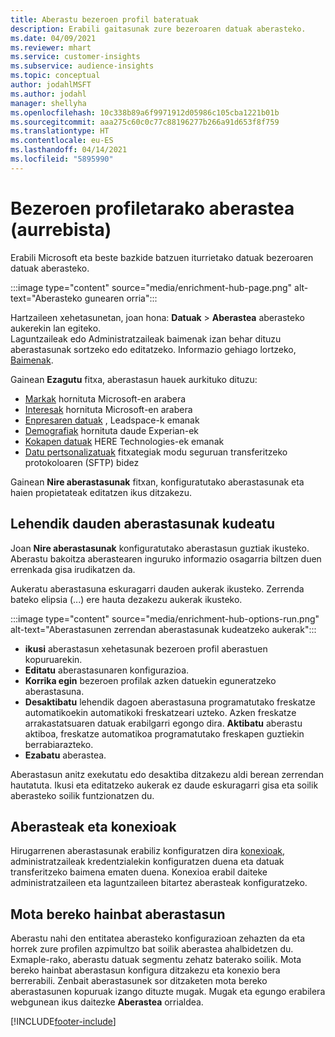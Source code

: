 ```yaml
---
title: Aberastu bezeroen profil bateratuak
description: Erabili gaitasunak zure bezeroaren datuak aberasteko.
ms.date: 04/09/2021
ms.reviewer: mhart
ms.service: customer-insights
ms.subservice: audience-insights
ms.topic: conceptual
author: jodahlMSFT
ms.author: jodahl
manager: shellyha
ms.openlocfilehash: 10c338b89a6f9971912d05986c105cba1221b01b
ms.sourcegitcommit: aaa275c60c0c77c88196277b266a91d653f8f759
ms.translationtype: HT
ms.contentlocale: eu-ES
ms.lasthandoff: 04/14/2021
ms.locfileid: "5895990"
---
```

# <a name="enrichment-for-customer-profiles-preview"></a>Bezeroen profiletarako aberastea (aurrebista)

Erabili Microsoft eta beste bazkide batzuen iturrietako datuak bezeroaren datuak aberasteko.

:::image type="content" source="media/enrichment-hub-page.png" alt-text="Aberasteko gunearen orria":::

Hartzaileen xehetasunetan, joan hona: **Datuak** > **Aberastea** aberasteko aukerekin lan egiteko.    
Laguntzaileak edo Administratzaileak baimenak izan behar dituzu aberastasunak sortzeko edo editatzeko. Informazio gehiago lortzeko, [Baimenak](permissions.md).

Gainean **Ezagutu** fitxa, aberastasun hauek aurkituko dituzu:

- [Markak](enrichment-microsoft.md) hornituta Microsoft-en arabera
- [Interesak](enrichment-microsoft.md) hornituta Microsoft-en arabera
- [Enpresaren datuak](enrichment-leadspace.md) , Leadspace-k emanak
- [Demografiak](enrichment-experian.md) hornituta daude Experian-ek
- [Kokapen datuak](enrichment-here.md) HERE Technologies-ek emanak
- [Datu pertsonalizatuak](enrichment-SFTP-custom-import.md) fitxategiak modu seguruan transferitzeko protokoloaren (SFTP) bidez

Gainean **Nire aberastasunak** fitxan, konfiguratutako aberastasunak eta haien propietateak editatzen ikus ditzakezu.

## <a name="manage-existing-enrichments"></a>Lehendik dauden aberastasunak kudeatu

Joan **Nire aberastasunak** konfiguratutako aberastasun guztiak ikusteko. Aberastu bakoitza aberastearen inguruko informazio osagarria biltzen duen errenkada gisa irudikatzen da.

Aukeratu aberastasuna eskuragarri dauden aukerak ikusteko. Zerrenda bateko elipsia (...) ere hauta dezakezu aukerak ikusteko.

:::image type="content" source="media/enrichment-hub-options-run.png" alt-text="Aberastasunen zerrendan aberastasunak kudeatzeko aukerak":::

- **ikusi** aberastasun xehetasunak bezeroen profil aberastuen kopuruarekin.
- **Editatu** aberastasunaren konfigurazioa.
- **Korrika egin** bezeroen profilak azken datuekin eguneratzeko aberastasuna.
- **Desaktibatu** lehendik dagoen aberastasuna programatutako freskatze automatikoekin automatikoki freskatzeari uzteko. Azken freskatze arrakastatsuaren datuak erabilgarri egongo dira. **Aktibatu** aberastu aktiboa, freskatze automatikoa programatutako freskapen guztiekin berrabiarazteko.
- **Ezabatu** aberastea.

Aberastasun anitz exekutatu edo desaktiba ditzakezu aldi berean zerrendan hautatuta. Ikusi eta editatzeko aukerak ez daude eskuragarri gisa eta soilik aberasteko soilik funtzionatzen du.

## <a name="enrichments-and-connections"></a>Aberasteak eta konexioak

Hirugarrenen aberastasunak erabiliz konfiguratzen dira [konexioak](connections.md), administratzaileak kredentzialekin konfiguratzen duena eta datuak transferitzeko baimena ematen duena. Konexioa erabil daiteke administratzaileen eta laguntzaileen bitartez aberasteak konfiguratzeko.  

## <a name="multiple-enrichments-of-the-same-type"></a>Mota bereko hainbat aberastasun

Aberastu nahi den entitatea aberasteko konfigurazioan zehazten da eta horrek zure profilen azpimultzo bat soilik aberastea ahalbidetzen du. Exmaple-rako, aberastu datuak segmentu zehatz baterako soilik. Mota bereko hainbat aberastasun konfigura ditzakezu eta konexio bera berrerabili. Zenbait aberastasunek sor ditzaketen mota bereko aberastasunen kopuruak izango dituzte mugak. Mugak eta egungo erabilera webgunean ikus daitezke **Aberastea** orrialdea.

[!INCLUDE[footer-include](../includes/footer-banner.md)]
